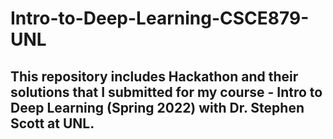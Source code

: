 # Intro-to-Deep-Learning-CSCE879-UNL

## This repository includes Hackathon and their solutions that I submitted for my course - Intro to Deep Learning (Spring 2022) with Dr. Stephen Scott at UNL.
